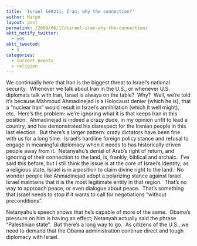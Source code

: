 ```yaml
---
title: 'Israel &#8211; Iran; why the connection?'
author: Harpo
layout: post
permalink: /2009/06/17/israel-iran-why-the-connection/
aktt_notify_twitter:
  - yes
aktt_tweeted:
  - 1
categories:
  - current events
  - religion
---
```

We continually here that Iran is the biggest threat to Israel&#8217;s national security.  Whenever we talk about Iran in the U.S., or whenever U.S. diplomats talk with Iran, Israel is always on the table?  Why?  Well, we&#8217;re told it&#8217;s because Mahmoud Ahmadinejad is a Holocaust denier (which he is), that a &#8220;nuclear Iran&#8221; would result in Israel&#8217;s annihilation (which it well might), etc.  Here&#8217;s the problem: we&#8217;re ignoring what it is that keeps Iran in this position.  Ahmadinejad is indeed a crazy dude, in my opinion unfit to lead a country, and has demonstrated his disrespect for the Iranian people in this last election.  But there&#8217;s a larger pattern: crazy dictators have been fine with us for a long time.  Israel&#8217;s hardline foreign policy stance and refusal to engage in meaningful diplomacy when it needs to has historically driven people away from it.  Netanyahu&#8217;s denial of Arab&#8217;s right of return, and ignoring of their connection to the land, is, frankly, biblical and archaic.  I&#8217;ve said this before, but I still think the issue is at the core of Israel&#8217;s identity; as a religious state, Israel is in a position to claim divine right to the land.  No wonder people like Ahmadinejad adopt a polarizing stance against Israel.  Israel maintains that it is the most legitimate entity in that region.  That&#8217;s no way to approach peace, or even dialogue about peace.  That&#8217;s something that Israel needs to stop if it wants to call for negotiations &#8220;without preconditions&#8221;.

Netanyahu&#8217;s speech shows that he&#8217;s capable of more of the same.  Obama&#8217;s pressure on him is having an effect; Netanyah actually said the phrase &#8220;Palestinian state&#8221;.  But there&#8217;s a long way to go.  As citizens of the U.S., we need to demand that the Obama administration continue direct and tough diplomacy with Israel.